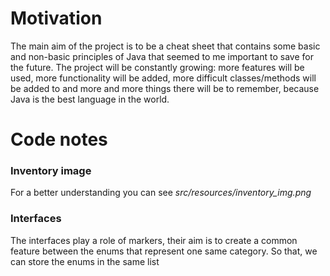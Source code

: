 # Motivation
The main aim of the project is to be a cheat sheet that contains some basic and non-basic principles of Java that seemed to me important to save for the future. The project will be constantly growing: more features will be used, more functionality will be added, more difficult classes/methods will be added to and more and more things there will be to remember, because Java is the best language in the world.

# Code notes
### Inventory image
For a better understanding you can see _src/resources/inventory_img.png_

### Interfaces
The interfaces play a role of markers, their aim is to create a common feature between the enums that represent one same category. So that, we can store the enums in the same list


